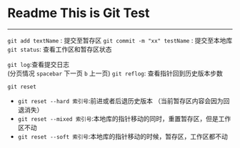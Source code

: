 # Readme This is Git Test
---
`git add textName` : 提交至暂存区
`git commit -m "xx" testName` : 提交至本地库
`git status`: 查看工作区和暂存区状态

`git log`:查看提交日志  
(分页情况 `spacebar` 下一页 `b` 上一页)
`git reflog`: 查看指针回到历史版本步数
  
`git reset`  
- `git reset --hard 索引号`:前进或者后退历史版本 （当前暂存区内容会因为回退消失）
- `git reset --mixed 索引号`:本地库的指针移动的同时，重置暂存区，但是工作区不动 
- `git reset --soft 索引号`:本地库的指针移动的时候，暂存区，工作区都不动 

